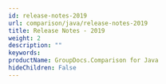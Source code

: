 ```yaml
---
id: release-notes-2019
url: comparison/java/release-notes-2019
title: Release Notes - 2019
weight: 2
description: ""
keywords: 
productName: GroupDocs.Comparison for Java
hideChildren: False
---
```

